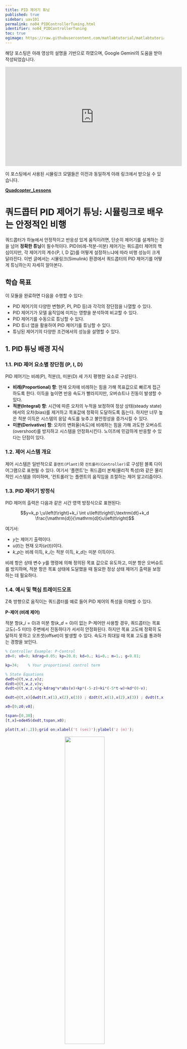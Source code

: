 ```yaml
---
title: PID 제어기 튜닝
published: true
sidebar: uav101
permalink: no04_PIDControllerTuning.html
identifier: no04_PIDControllerTuning
toc: true
ogimage: https://raw.githubusercontent.com/matlabtutorial/matlabtutorial.github.io/main/images/uav101/ogimage.png
---
```


<style>
r { color: Red }
o { color: Orange }
g { color: Green }
</style>

해당 포스팅은 아래 영상의 설명을 기반으로 하였으며, Google Gemini의 도움을 받아 작성되었습니다.

<p align = "center"><iframe width="560" height="315" src="https://www.youtube.com/embed/c5p6yPz7-l4?si=yz7EE_wNHz7EELAl" title="YouTube video player" frameborder="0" allow="accelerometer; autoplay; clipboard-write; encrypted-media; gyroscope; picture-in-picture; web-share" referrerpolicy="strict-origin-when-cross-origin" allowfullscreen></iframe>
</p>

이 포스팅에서 사용된 시뮬링크 모델들은 이전과 동일하게 아래 링크에서 받으실 수 있습니다.

[**Quadcopter\_Lessons**](https://kr.mathworks.com/matlabcentral/fileexchange/115770-quadcopter_lessons?s_tid=prof_contriblnk)

# 쿼드콥터 PID 제어기 튜닝: 시뮬링크로 배우는 안정적인 비행

쿼드콥터가 하늘에서 안정적이고 반응성 있게 움직이려면, 단순히 제어기를 설계하는 것을 넘어 **정확한 튜닝**이 필수적이다. PID(비례-적분-미분) 제어기는 쿼드콥터 제어의 핵심이지만, 각 제어기의 계수(P, I, D 값)를 어떻게 설정하느냐에 따라 비행 성능이 크게 달라진다. 이번 글에서는 시뮬링크(Simulink) 환경에서 쿼드콥터의 PID 제어기를 어떻게 튜닝하는지 자세히 알아본다.

## 학습 목표

이 모듈을 완료하면 다음을 수행할 수 있다:

  * PID 제어기의 다양한 변형(P, PI, PID 등)과 각각의 장단점을 나열할 수 있다.
  * PID 제어기가 모델 움직임에 미치는 영향을 분석하여 비교할 수 있다.
  * PID 제어기를 수동으로 튜닝할 수 있다.
  * PID 튜너 앱을 활용하여 PID 제어기를 튜닝할 수 있다.
  * 튜닝된 제어기의 다양한 조건에서의 성능을 설명할 수 있다.

## 1\. PID 튜닝 배경 지식

### 1.1. PID 제어 요소별 장단점 (P, I, D)

PID 제어기는 비례(P), 적분(I), 미분(D) 세 가지 평행한 요소로 구성된다.

  * **비례(Proportional) 항**: 현재 오차에 비례하는 힘을 가해 목표값으로 빠르게 접근하도록 한다. 이득을 높이면 반응 속도가 빨라지지만, 오버슈트나 진동이 발생할 수 있다.
  * **적분(Integral) 항**: 시간에 따른 오차의 누적을 보정하여 정상 상태(steady state)에서의 오차(bias)를 제거하고 목표값에 정확히 도달하도록 돕는다. 하지만 너무 높은 적분 이득은 시스템의 응답 속도를 늦추고 불안정성을 증가시킬 수 있다.
  * **미분(Derivative) 항**: 오차의 변화율(속도)에 비례하는 힘을 가해 과도한 오버슈트(overshoot)를 방지하고 시스템을 안정화시킨다. 노이즈에 민감하게 반응할 수 있다는 단점이 있다.

### 1.2. 제어 시스템 개요

제어 시스템은 일반적으로 `플랜트(Plant)`와 `컨트롤러(Controller)`로 구성된 블록 다이어그램으로 표현될 수 있다. 여기서 '플랜트'는 쿼드콥터 본체(물리적 특성)와 같은 물리적인 시스템을 의미하며, '컨트롤러'는 플랜트의 움직임을 조절하는 제어 알고리즘이다.

### 1.3. PID 제어기 방정식

PID 제어의 출력은 다음과 같은 시간 영역 방정식으로 표현된다:

$$y=k_p \;u\left(t\right)+k_i \int u\left(t\right)\;\textrm{dt}+k_d \frac{\mathrm{d}}{\mathrm{d}t}u\left(t\right)$$

여기서:

  * $y$는 제어기 출력이다.
  * $u(t)$는 현재 오차($e(t)$)이다.
  * $k\_p$는 비례 이득, $k\_i$는 적분 이득, $k\_d$는 미분 이득이다.

비례 항은 상태 변수 $y$를 명령에 의해 정의된 목표 값으로 유도하고, 미분 항은 오버슈트를 방지하며, 적분 항은 목표 상태에 도달했을 때 필요한 정상 상태 제어기 출력을 보정하는 데 필요하다.

### 1.4. 예시 및 핵심 트레이드오프

Z축 방향으로 움직이는 쿼드콥터를 예로 들어 PID 제어의 특성을 이해할 수 있다.

**P-제어 (비례 제어)**

적분 항($k\_i=0$)과 미분 항($k\_d=0$)이 없는 P-제어만 사용할 경우, 쿼드콥터는 목표 고도($-5$ 미터) 주변에서 진동하다가 서서히 안정화된다. 하지만 목표 고도에 정확히 도달하지 못하고 오프셋(offset)이 발생할 수 있다. 속도가 최대일 때 목표 고도를 통과하는 경향을 보인다.

```matlab
% Controller Example: P-Control
z0=0; v0=0; kdrag=0.05; kp=20.0; kd=0.; ki=0.; m=1.; g=9.81;

kp=34;    % Your proportional control term

% State Equations
dwdt=@(t,w,z,v)z;
dzdt=@(t,w,z,v)v;
dvdt=@(t,w,z,v)g-kdrag*v*abs(v)+kp*(-5-z)+ki*(-5*t-w)+kd*(0-v);

dxdt=@(t,x)[dwdt(t,x(1),x(2),x(3)) ; dzdt(t,x(1),x(2),x(3)) ; dvdt(t,x(1),x(2),x(3))]
```

```matlab
x0=[0;z0;v0];

tspan=[0,30];
[t,x]=ode45(dxdt,tspan,x0);

plot(t,x(:,2));grid on;xlabel('t (sec)');ylabel('z (m)');
```

<center><img width = "50%" src="../../images/uav101/no04_PIDControllerTuning/PController2.png"><br></center>

**PD-제어 (비례-미분 제어)**

P-제어의 진동을 줄이기 위해 미분 항을 포함하면 PD-제어가 된다. 미분 제어는 쿼드콥터의 속도에 비례하고 움직임 방향에 반대되는 힘을 추가하여 진동을 효과적으로 제거한다.

```matlab
clear;
% Controller Example: PD-Control
z0=0; v0=0; kdrag=0.05; ki=0.; m=1. ; g=9.81;

kp=34;    % Your proportional control term
kd=13;    % Your derivative control term

% State Equations
dwdt=@(t,w,z,v)z;
dzdt=@(t,w,z,v)v;
dvdt=@(t,w,z,v)g-kdrag*v*abs(v)+kp*(-5-z)+ki*(-5*t-w)+kd*(0-v);

dxdt=@(t,x)[dwdt(t,x(1),x(2),x(3)) ; dzdt(t,x(1),x(2),x(3)) ; dvdt(t,x(1),x(2),x(3))]
```

```matlab
x0=[0;z0;v0];

tspan=[0,30];
[t,x]=ode45(dxdt,tspan,x0);

plot(t,x(:,2));grid on;xlabel('t (sec)');ylabel('z (m)');
```

<center><img width = "50%" src="../../images/uav101/no04_PIDControllerTuning/PDController.png"><br></center>


진동은 사라지지만, 여전히 목표 고도에 정확히 도달하지 못하고 오프셋이 발생할 수 있다. 이는 쿼드콥터가 목표 고도에 도달하고 속도가 0이 되면 제어력이 0이 되어 중력을 상쇄하지 못하고 다시 떨어지기 때문이다.

**PID-제어 (비례-적분-미분 제어)**

PD-제어의 정상 상태 오프셋을 극복하기 위해 적분 항을 추가하면 완전한 PID-제어가 된다. 적분 항은 시간이 지남에 따라 누적되는 오차를 보정하여 목표 값에 정확히 도달하도록 돕는다.

```matlab
clear;
% Controller Example: PD-Control
z0=0; v0=0; kdrag=0.05; m=1.; g=9.81;

kp=34;    % Your proportional control term
kd=13;    % Your derivative control term
ki=7;     % Your integral control term

% State Equations
dwdt=@(t,w,z,v)z;
dzdt=@(t,w,z,v)v;
dvdt=@(t,w,z,v)g-kdrag*v*abs(v)+kp*(-5-z)+ki*(-5*t-w)+kd*(0-v);

dxdt=@(t,x)[dwdt(t,x(1),x(2),x(3)) ; dzdt(t,x(1),x(2),x(3)) ; dvdt(t,x(1),x(2),x(3))]
```

```matlab
x0=[0;z0;v0];

tspan=[0,30];
[t,x]=ode45(dxdt,tspan,x0);

plot(t,x(:,2));grid on;xlabel('t (sec)');ylabel('z (m)');
```

<center><img width = "50%" src="../../images/uav101/no04_PIDControllerTuning/PIDController.png"><br></center>

이 시뮬레이션에서는 목표 고도인 -5m에 매우 가깝게 도달하는 것을 확인할 수 있다.

## 2\. 쿼드콥터 PID 제어기 튜닝 실습

시뮬링크에서 PID 컨트롤러를 사용하고 튜닝하는 과정은 매우 사용자 친화적이다.

추가로, 영상에서 나오는 모델들을 step by step으로 구성한 Simulink 모델들은 여기서 받을 수 있습니다. (step1~step3)

👉[**Simulink Model 받으러 가기**](https://github.com/angeloyeo/Quadcopter_Lessons/tree/main/UAV_Quadcopter_Lessons/UAV_04_ControlTuning/SimulinkModels){:target="_blank"}

### 2.1. 쿼드콥터 제어 모델 초기 설정

튜닝을 시작하기 전에, 먼저 쿼드콥터 제어 모델의 전체적인 구조를 이해하는 것이 중요하다. 쿼드콥터 제어 모델에는 다음과 같은 PID 제어기들이 포함된다:

  * 고도 변수 Z를 제어하는 고도 제어 블록 (PID 제어)
  * 롤, 피치, 요 각각에 대한 3개의 PID 제어를 포함하는 자세 제어 블록 (오일러 각)
  * X 및 Y 위치를 제어하는 2개의 PID 제어

따라서 총 6개의 PID 제어기를 튜닝해야 한다.

쿼드콥터의 6가지 공간 자유도(전역 좌표 X, Y, Z 및 오일러 각 $\phi, \theta, \psi$)를 모두 조절해야 하지만, 실제로 제어할 수 있는 지점은 4개의 프로펠러 회전 속도뿐이다. 롤과 피치 각도가 0이 아니면 한 장소에 호버링할 수 없듯이, X-Y 평면에서의 움직임은 롤 또는 피치 각도를 유도해야만 가능하다. 이러한 특성 때문에 X-Y 위치를 제어하기 전에 **고도 및 자세(롤, 피치, 요) 제어기를 먼저 튜닝**해야 한다.

튜닝을 용이하게 하기 위해, 시뮬링크 모델에서 X-Y 위치 제어를 자세 제어(롤, 피치)에서 일시적으로 분리하는 것으로 시작한다. 특정 연결 라인을 제거하고, 롤, 피치, 요에는 상수 명령을, 고도에는 기존의 원하는 고도 명령을 적용한다.

### 2.2. 초기 시뮬레이션 결과 분석

step1 모델에서와 같이 X-Y 제어를 분리한 상태에서 모델을 실행하면, 쿼드콥터의 초기 비행 특성을 확인할 수 있다. 

<center><img width = "100%" src="../../images/uav101/no04_PIDControllerTuning/modelStep1.jpg"><br></center>

오일러 각(롤, 피치, 요)과 Z축(고도) 값의 시뮬레이션 결과를 통해, 원하는 값에 도달하기는 하지만 반응 시간이 느리거나 요(Yaw) 축에서 오버슈트(overshoot)가 발생하는 등의 문제점을 발견할 수 있다. 이러한 초기 결과는 어떤 제어기를 먼저 튜닝해야 할지, 그리고 어떤 문제가 있는지 파악하는 데 중요한 단서가 된다.

### 2.3. 자세 제어기 튜닝 (요, 피치, 롤)

가장 먼저 쿼드콥터의 자세를 제어하는 요(Yaw), 피치(Pitch), 롤(Roll) 컨트롤러를 튜닝한다.

  * **수동 튜닝**: 각 제어기의 비례 상수(P gain)를 증가시켜 반응 속도를 빠르게 만들고, 미분 상수(D gain)를 변경하여 오버슈트를 조절할 수 있다. 과도하게 높이면 오버슈트가 발생하거나 시스템이 불안정해질 수 있다. 

영상에서는 Yaw 값의 PD Controller에 대해 P 값을 1에서 1.5로 바꾸게 되는데, 이렇게 했을 때 Yaw의 시계열이 아래와 같이 변하는 것을 알 수 있었다. P 값이 커지면서 더 빠르면서 aggressive하게 yaw 값이 바뀌는 것을 알 수 있다.

<center><img width = "100%" src="../../images/uav101/no04_PIDControllerTuning/modelStep1PManulChange.jpg"><br></center>

  * **PID 튜너 앱 활용**: 시뮬링크의 PID 블록 내에 있는 **"Tune" 버튼**을 활용하는 것이 매우 유용하다. 이 자동 튜닝 알고리즘은 슬라이더를 통해 반응 시간과 과도 응답(오버슈트 등)을 직관적으로 조절할 수 있게 해준다. 자동 튜닝을 통해 요 제어에 대한 최적화된 비례 및 미분 계수를 얻을 수 있다. 얻은 계수들은 피치 및 롤 제어기에도 유사하게 적용하여 일관성을 유지한다.

영상에서는 Attitude Controller의 경우 조금 더 빠른 응답속도와 robust 한 반응을 얻도록 튜닝했다. 

<center><img width = "100%" src="../../images/uav101/no04_PIDControllerTuning/modelStep1Tune.jpg"><br></center>

### 2.4. 고도 제어기 튜닝

자세 제어기 튜닝이 완료되면, 고도 제어기를 튜닝한다. 고도 제어기 역시 "Tune" 버튼을 사용하여 튜닝할 수 있으며, 여기서는 과도 응답 시 오버슈트를 최소화하는 데 중점을 둔다. 안정적으로 원하는 고도에 도달하고 유지하는 것이 목표이다.


### 2.5. X-Y 제어 재연결 및 추가 조정

Attitude, altitude에 대한 모든 개별 제어기 튜닝이 완료되었으므로 이제 X-Y 제어기를 다시 연결한다. 이는 롤, 피치, 요에 대한 상수 명령을 제거하고, X-Y 컨트롤러의 출력을 자세 컨트롤러의 입력으로 다시 연결하는 것을 의미한다.

X-Y 제어가 재연결된 상태에서 시뮬레이션을 실행했을 때 X, Y, Z 위치가 최종적으로 목표에 도달하긴 하지만 정착하는 데 오랜 시간이 걸리거나 이전보다 심한 진동이 발생하는 것을 알 수 있다.

<center><img width = "100%" src="../../images/uav101/no04_PIDControllerTuning/modelStep2Simulation.jpg"><br></center>

3D Animation은 아래와 같다.

<center>
<video width = "100%" loop autoplay muted controls>
  <source src = "../../images/uav101/no04_PIDControllerTuning/step2Initial.mp4">    
</video>
</center>

이는 X-Y 컨트롤러의 출력(롤 및 피치 명령)에 설정된 **포화 한계(saturation limits)** 가 너무 작을 수 있기 때문이다.

<center><img width = "100%" src="../../images/uav101/no04_PIDControllerTuning/satuarationLimitsRollPitch.jpg"><br></center>

  * **포화 한계 조정**: 롤 및 피치 출력의 포화 한계를 점진적으로 증가시키면서 시뮬레이션을 다시 실행한다. 포화 한계를 늘리면 쿼드콥터가 더 큰 기울기 각도를 가질 수 있게 되어, 원하는 위치로 더 빠르게 이동할 수 있지만, 과도하게 늘리면 불안정해질 수도 있다.

saturation limit을 [-0.05, 0.05]에서 [-0.1, 0.1]로 바꿔보면 약간의 변화는 보이더라도 눈에 띄는 차이는 없어 보인다. 

<center><img width = "100%" src="../../images/uav101/no04_PIDControllerTuning/step2RollPitchSaturationTweak.png"><br></center>

이번엔 Roll Pitch 값을 조정하는 PID 제어기를 튜닝해보자면 아래와 같이 튜닝되는 것을 알 수 있다. (정답은 없고, 이정도로 튜닝 되는구나 하는 식으로 튜닝하면 될 것 같다.)

<center><img width = "100%" src="../../images/uav101/no04_PIDControllerTuning/step2RollPitchControllerTuning.jpg"><br></center>

제어기를 튜닝한 후의 시뮬레이션 결과는 다음과 같다.

<center><img width = "100%" src="../../images/uav101/no04_PIDControllerTuning/step2RollPitchControllerTuned.png"><br></center>

<center>
<video width = "100%" loop autoplay muted controls>
  <source src = "../../images/uav101/no04_PIDControllerTuning/step2RollPitchTuned.mp4">    
</video>
</center>

## 3\. PID 제어 성능 평가 및 물리적 한계

컨트롤러를 튜닝한 후에는 강건성(Robustness)을 판단하기 위해 몇 가지 항목을 추가적으로 확인해볼 수 있다.

### 3.1. 프로펠러 속도 제한

시뮬레이션에서 높은 초기 속도, 특히 Z 방향에서의 속도 피크는 물리적으로 실현 불가능한 경우가 많다. 실제 프로펠러는 특정 최대 속도 이상으로 회전할 수 없으며, 역방향으로 회전하는 것도 일반적으로는 불가능하다.

이러한 물리적 한계를 모델에 반영하기 위해 쿼드콥터 모델 내의 **"Propeller Speed Limiter"** 기능을 조정한다. 프로펠러 속도 제한을 현실적인 범위로 조정하면 (예: -300에서 300까지를 -10에서 0으로) 초기 속도 피크가 현저히 줄어들고, X, Y, Z 위치에 대한 전체적인 응답이 훨씬 더 부드러워진다.

<center><img width = "100%" src="../../images/uav101/no04_PIDControllerTuning/step3SpeedLimiterTweak.png"><br></center>

<center>
<video width = "100%" loop autoplay muted controls>
  <source src = "../../images/uav101/no04_PIDControllerTuning/step3SpeedLimiterTweak.mp4">    
</video>
</center>

### 3.2. 실제 환경 고려 사항

지금까지 모든 튜닝은 상태 데이터가 완벽하게 알려져 있다는 가정 하에 진행되었다. 그러나 실제 구현에서는 측정 오류가 발생할 수 있고, 환경이 정적이지 않을 수 있다(예: 바람). 이러한 모든 요소들은 제어 시스템과 상호 작용하며, PID를 튜닝할 때 성능과 강건성 사이의 트레이드오프를 강요하게 된다.

향후 센서에 대한 학습에서는 다음을 배울 수 있다:

  * 모델 시스템에 외부 힘을 적용하고 PID 제어 성능을 확인한다.
  * 특정 조건에서 안정성을 향상시키기 위해 PID 컨트롤러 중 하나를 다시 튜닝한다.

## 4\. 추가 연습: 비행 경로 설계

모든 PID 제어기가 튜닝되었다면, 쿼드콥터 모델과 제어 시스템이 완성된 것이다. 이제 입력은 전역 기준 좌표계에서의 원하는 X, Y, Z 위치와 해당 프레임에 대한 요(Yaw) 각도가 된다. 본질적으로 쿼드콥터에게 공간 내의 특정 위치와 방향으로 이동하도록 명령하는 것이다. 모델과 컨트롤러는 최종 위치와 방향에서 호버링하는 것을 목표로 한다.

간단한 비행 경로를 생성하려면, 시퀀스 명령을 통해 통과하고 싶은 일련의 지점(또는 상태)을 지정해야 한다. 이는 시뮬링크에서 쉽게 구현할 수 있다.

## 마무리

쿼드콥터의 PID 제어기 튜닝은 단순히 이론적인 계산을 넘어, 실제 시뮬레이션을 통해 시스템의 반응을 관찰하고 조정하는 반복적인 과정이다. 각 제어기(고도, 롤, 피치, 요)의 독립적인 튜닝, 그리고 X-Y 제어의 통합 및 물리적 한계 반영까지, 이 모든 단계는 쿼드콥터가 안정적이고 정확하게 비행할 수 있도록 하는 데 필수적이다. 시뮬링크의 자동 튜닝 기능과 직관적인 슬라이더는 이러한 복잡한 튜닝 과정을 훨씬 효율적으로 만들어준다.

쿼드콥터의 제어는 중력 상쇄를 위한 기본 추력, 자세 제어를 위한 모먼트/반작용 토크, 그리고 이 모든 것을 프로펠러 명령으로 변환하는 모터 믹싱 알고리즘과 좌표 변환의 유기적인 조합으로 이루어진다. 시뮬링크와 같은 도구를 통해 이러한 복잡한 제어 원리를 시각적이고 체계적으로 모델링함으로써, 우리는 쿼드콥터가 하늘에서 안정적으로 비행하는 놀라운 능력을 이해하고 구현할 수 있게 된다.